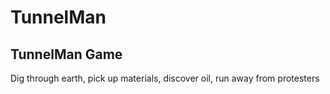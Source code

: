 # TunnelMan
## TunnelMan Game
Dig through earth, pick up materials, discover oil, run away from protesters
